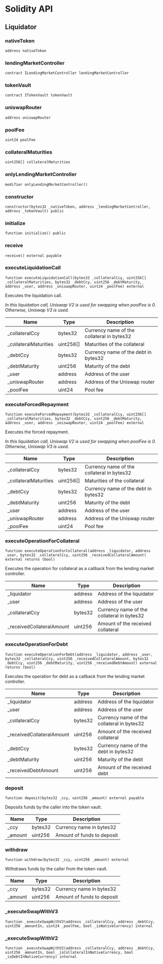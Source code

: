 # Solidity API

## Liquidator

### nativeToken

```solidity
address nativeToken
```

### lendingMarketController

```solidity
contract ILendingMarketController lendingMarketController
```

### tokenVault

```solidity
contract ITokenVault tokenVault
```

### uniswapRouter

```solidity
address uniswapRouter
```

### poolFee

```solidity
uint24 poolFee
```

### collateralMaturities

```solidity
uint256[] collateralMaturities
```

### onlyLendingMarketController

```solidity
modifier onlyLendingMarketController()
```

### constructor

```solidity
constructor(bytes32 _nativeToken, address _lendingMarketController, address _tokenVault) public
```

### initialize

```solidity
function initialize() public
```

### receive

```solidity
receive() external payable
```

### executeLiquidationCall

```solidity
function executeLiquidationCall(bytes32 _collateralCcy, uint256[] _collateralMaturities, bytes32 _debtCcy, uint256 _debtMaturity, address _user, address _uniswapRouter, uint24 _poolFee) external
```

Executes the liquidation call.

_In this liquidation call, Uniswap V2 is used for swapping when poolFee is 0.
Otherwise, Uniswap V3 is used._

| Name | Type | Description |
| ---- | ---- | ----------- |
| _collateralCcy | bytes32 | Currency name of the collateral in bytes32 |
| _collateralMaturities | uint256[] | Maturities of the collateral |
| _debtCcy | bytes32 | Currency name of the debt in bytes32 |
| _debtMaturity | uint256 | Maturity of the debt |
| _user | address | Address of the user |
| _uniswapRouter | address | Address of the Uniswap router |
| _poolFee | uint24 | Pool fee |

### executeForcedRepayment

```solidity
function executeForcedRepayment(bytes32 _collateralCcy, uint256[] _collateralMaturities, bytes32 _debtCcy, uint256 _debtMaturity, address _user, address _uniswapRouter, uint24 _poolFee) external
```

Executes the forced repayment.

_In this liquidation call, Uniswap V2 is used for swapping when poolFee is 0.
Otherwise, Uniswap V3 is used._

| Name | Type | Description |
| ---- | ---- | ----------- |
| _collateralCcy | bytes32 | Currency name of the collateral in bytes32 |
| _collateralMaturities | uint256[] | Maturities of the collateral |
| _debtCcy | bytes32 | Currency name of the debt in bytes32 |
| _debtMaturity | uint256 | Maturity of the debt |
| _user | address | Address of the user |
| _uniswapRouter | address | Address of the Uniswap router |
| _poolFee | uint24 | Pool fee |

### executeOperationForCollateral

```solidity
function executeOperationForCollateral(address _liquidator, address _user, bytes32 _collateralCcy, uint256 _receivedCollateralAmount) external returns (bool)
```

Executes the operation for collateral as a callback from the lending market controller.

| Name | Type | Description |
| ---- | ---- | ----------- |
| _liquidator | address | Address of the liquidator |
| _user | address | Address of the user |
| _collateralCcy | bytes32 | Currency name of the collateral in bytes32 |
| _receivedCollateralAmount | uint256 | Amount of the received collateral |

### executeOperationForDebt

```solidity
function executeOperationForDebt(address _liquidator, address _user, bytes32 _collateralCcy, uint256 _receivedCollateralAmount, bytes32 _debtCcy, uint256 _debtMaturity, uint256 _receivedDebtAmount) external returns (bool)
```

Executes the operation for debt as a callback from the lending market controller.

| Name | Type | Description |
| ---- | ---- | ----------- |
| _liquidator | address | Address of the liquidator |
| _user | address | Address of the user |
| _collateralCcy | bytes32 | Currency name of the collateral in bytes32 |
| _receivedCollateralAmount | uint256 | Amount of the received collateral |
| _debtCcy | bytes32 | Currency name of the debt in bytes32 |
| _debtMaturity | uint256 | Maturity of the debt |
| _receivedDebtAmount | uint256 | Amount of the received debt |

### deposit

```solidity
function deposit(bytes32 _ccy, uint256 _amount) external payable
```

Deposits funds by the caller into the token vault.

| Name | Type | Description |
| ---- | ---- | ----------- |
| _ccy | bytes32 | Currency name in bytes32 |
| _amount | uint256 | Amount of funds to deposit |

### withdraw

```solidity
function withdraw(bytes32 _ccy, uint256 _amount) external
```

Withdraws funds by the caller from the token vault.

| Name | Type | Description |
| ---- | ---- | ----------- |
| _ccy | bytes32 | Currency name in bytes32 |
| _amount | uint256 | Amount of funds to deposit |

### _executeSwapWithV3

```solidity
function _executeSwapWithV3(address _collateralCcy, address _debtCcy, uint256 _amountIn, uint24 _poolFee, bool _isNativeCurrency) internal
```

### _executeSwapWithV2

```solidity
function _executeSwapWithV2(address _collateralCcy, address _debtCcy, uint256 _amountIn, bool _isCollateralInNativeCurrency, bool _isDebtInNativeCurrency) internal
```


